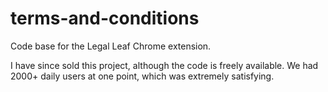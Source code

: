 # terms-and-conditions

Code base for the Legal Leaf Chrome extension. 

I have since sold this project, although the code is freely available. We had 2000+ daily users at one point, which was extremely satisfying. 
